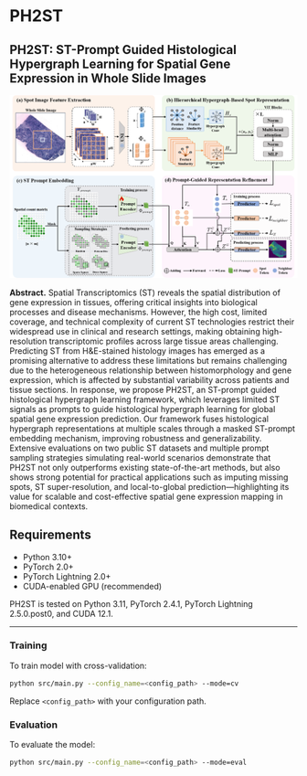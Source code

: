 # PH2ST
## PH2ST: ST-Prompt Guided Histological Hypergraph Learning for Spatial Gene Expression in Whole Slide Images

![Overview of PAMIL](./overview/overview.png)

**Abstract.** Spatial Transcriptomics (ST) reveals the spatial distribution of gene expression in tissues, offering critical insights into biological processes and disease mechanisms. However, the high cost, limited coverage, and technical complexity of current ST technologies restrict their widespread use in clinical and research settings, making obtaining high-resolution transcriptomic profiles across large tissue areas challenging. Predicting ST from H\&E-stained histology images has emerged as a promising alternative to address these limitations but remains challenging due to the heterogeneous relationship between histomorphology and gene expression, which is affected by substantial variability across patients and tissue sections. In response, we propose PH2ST, an ST-prompt guided histological hypergraph learning framework, which leverages limited ST signals as prompts to guide histological hypergraph learning for global spatial gene expression prediction. Our framework fuses histological hypergraph representations at multiple scales through a masked ST-prompt embedding mechanism, improving robustness and generalizability. Extensive evaluations on two public ST datasets and multiple prompt sampling strategies simulating real-world scenarios demonstrate that PH2ST not only outperforms existing state-of-the-art methods, but also shows strong potential for practical applications such as imputing missing spots, ST super-resolution, and local-to-global prediction—highlighting its value for scalable and cost-effective spatial gene expression mapping in biomedical contexts.

## Requirements

- Python 3.10+
- PyTorch 2.0+
- PyTorch Lightning 2.0+
- CUDA-enabled GPU (recommended)

PH2ST is tested on Python 3.11, PyTorch 2.4.1, PyTorch Lightning 2.5.0.post0, and CUDA 12.1.

---

### Training

To train model with cross-validation:

```bash
python src/main.py --config_name=<config_path> --mode=cv
```

Replace `<config_path>` with your configuration path.

### Evaluation

To evaluate the model:

```bash
python src/main.py --config_name=<config_path> --mode=eval
```
